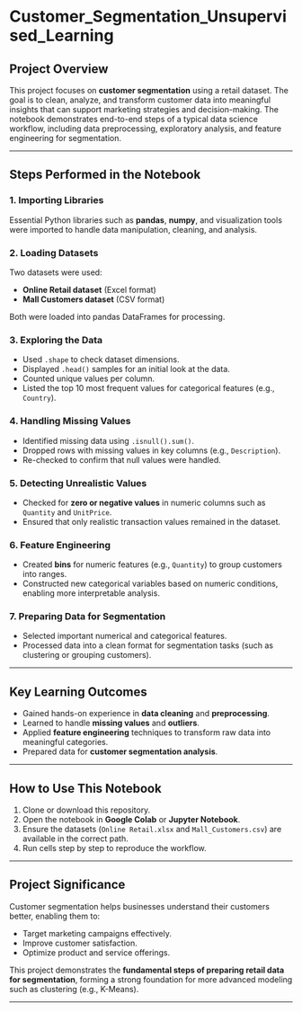 # Customer_Segmentation_Unsupervised_Learning
## Project Overview

This project focuses on **customer segmentation** using a retail dataset. The goal is to clean, analyze, and transform customer data into meaningful insights that can support marketing strategies and decision-making. The notebook demonstrates end-to-end steps of a typical data science workflow, including data preprocessing, exploratory analysis, and feature engineering for segmentation.

---

## Steps Performed in the Notebook

### 1. Importing Libraries

Essential Python libraries such as **pandas**, **numpy**, and visualization tools were imported to handle data manipulation, cleaning, and analysis.

### 2. Loading Datasets

Two datasets were used:

* **Online Retail dataset** (Excel format)
* **Mall Customers dataset** (CSV format)

Both were loaded into pandas DataFrames for processing.

### 3. Exploring the Data

* Used `.shape` to check dataset dimensions.
* Displayed `.head()` samples for an initial look at the data.
* Counted unique values per column.
* Listed the top 10 most frequent values for categorical features (e.g., `Country`).

### 4. Handling Missing Values

* Identified missing data using `.isnull().sum()`.
* Dropped rows with missing values in key columns (e.g., `Description`).
* Re-checked to confirm that null values were handled.

### 5. Detecting Unrealistic Values

* Checked for **zero or negative values** in numeric columns such as `Quantity` and `UnitPrice`.
* Ensured that only realistic transaction values remained in the dataset.

### 6. Feature Engineering

* Created **bins** for numeric features (e.g., `Quantity`) to group customers into ranges.
* Constructed new categorical variables based on numeric conditions, enabling more interpretable analysis.

### 7. Preparing Data for Segmentation

* Selected important numerical and categorical features.
* Processed data into a clean format for segmentation tasks (such as clustering or grouping customers).

---

## Key Learning Outcomes

* Gained hands-on experience in **data cleaning** and **preprocessing**.
* Learned to handle **missing values** and **outliers**.
* Applied **feature engineering** techniques to transform raw data into meaningful categories.
* Prepared data for **customer segmentation analysis**.

---

## How to Use This Notebook

1. Clone or download this repository.
2. Open the notebook in **Google Colab** or **Jupyter Notebook**.
3. Ensure the datasets (`Online Retail.xlsx` and `Mall_Customers.csv`) are available in the correct path.
4. Run cells step by step to reproduce the workflow.

---

## Project Significance

Customer segmentation helps businesses understand their customers better, enabling them to:

* Target marketing campaigns effectively.
* Improve customer satisfaction.
* Optimize product and service offerings.

This project demonstrates the **fundamental steps of preparing retail data for segmentation**, forming a strong foundation for more advanced modeling such as clustering (e.g., K-Means).

---
